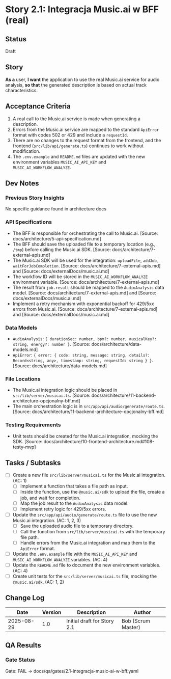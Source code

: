 # <!-- Powered by BMAD™ Core -->

# Story 2.1: Integracja Music.ai w BFF (real)

## Status

Draft

## Story

**As a** user,
**I want** the application to use the real Music.ai service for audio analysis,
**so that** the generated description is based on actual track characteristics.

## Acceptance Criteria

1.  A real call to the Music.ai service is made when generating a description.
2.  Errors from the Music.ai service are mapped to the standard `ApiError` format with codes 502 or 429 and include a `requestId`.
3.  There are no changes to the request format from the frontend, and the frontend (`src/lib/api/generate.ts`) continues to work without modification.
4.  The `.env.example` and `README.md` files are updated with the new environment variables `MUSIC_AI_API_KEY` and `MUSIC_AI_WORKFLOW_ANALYZE`.

## Dev Notes

### Previous Story Insights

No specific guidance found in architecture docs

### API Specifications

- The BFF is responsible for orchestrating the call to Music.ai. [Source: docs/architecture/5-api-specification.md]
- The BFF should save the uploaded file to a temporary location (e.g., `/tmp`) before calling the Music.ai SDK. [Source: docs/architecture/7-external-apis.md]
- The Music.ai SDK will be used for the integration: `uploadFile`, `addJob`, `waitForJobCompletion`. [Source: docs/architecture/7-external-apis.md] and [Source: docs/externalDocs/music.ai.md]
- The workflow ID will be stored in the `MUSIC_AI_WORKFLOW_ANALYZE` environment variable. [Source: docs/architecture/7-external-apis.md]
- The result from `job.result` should be mapped to the `AudioAnalysis` data model. [Source: docs/architecture/7-external-apis.md] and [Source: docs/externalDocs/music.ai.md]
- Implement a retry mechanism with exponential backoff for 429/5xx errors from Music.ai. [Source: docs/architecture/7-external-apis.md] and [Source: docs/externalDocs/music.ai.md]

### Data Models

- `AudioAnalysis`: `{ durationSec: number, bpm?: number, musicalKey?: string, energy?: number }`. [Source: docs/architecture/data-models.md]
- `ApiError`: `{ error: { code: string, message: string, details?: Record<string, any>, timestamp: string, requestId: string } }`. [Source: docs/architecture/data-models.md]

### File Locations

- The Music.ai integration logic should be placed in `src/lib/server/musicai.ts`. [Source: docs/architecture/11-backend-architecture-opcjonalny-bff.md]
- The main orchestration logic is in `src/app/api/audio/generate/route.ts`. [Source: docs/architecture/11-backend-architecture-opcjonalny-bff.md]

### Testing Requirements

- Unit tests should be created for the Music.ai integration, mocking the SDK. [Source: docs/architecture/10-frontend-architecture.md#108-testy-mvp]

## Tasks / Subtasks

- [ ] Create a new file `src/lib/server/musicai.ts` for the Music.ai integration. (AC: 1)
  - [ ] Implement a function that takes a file path as input.
  - [ ] Inside the function, use the `@music.ai/sdk` to upload the file, create a job, and wait for completion.
  - [ ] Map the job result to the `AudioAnalysis` data model.
  - [ ] Implement retry logic for 429/5xx errors.
- [ ] Update the `src/app/api/audio/generate/route.ts` file to use the new Music.ai integration. (AC: 1, 2, 3)
  - [ ] Save the uploaded audio file to a temporary directory.
  - [ ] Call the function from `src/lib/server/musicai.ts` with the temporary file path.
  - [ ] Handle errors from the Music.ai integration and map them to the `ApiError` format.
- [ ] Update the `.env.example` file with the `MUSIC_AI_API_KEY` and `MUSIC_AI_WORKFLOW_ANALYZE` variables. (AC: 4)
- [ ] Update the `README.md` file to document the new environment variables. (AC: 4)
- [ ] Create unit tests for the `src/lib/server/musicai.ts` file, mocking the `@music.ai/sdk`. (AC: 1, 2)

## Change Log

| Date       | Version | Description                 | Author             |
| ---------- | ------- | --------------------------- | ------------------ |
| 2025-08-29 | 1.0     | Initial draft for Story 2.1 | Bob (Scrum Master) |

## QA Results

### Gate Status

Gate: FAIL → docs/qa/gates/2.1-integracja-music-ai-w-bff.yaml
